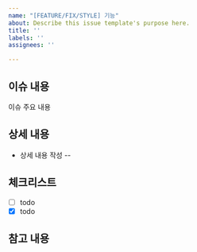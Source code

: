 ```yaml
---
name: "[FEATURE/FIX/STYLE] 기능"
about: Describe this issue template's purpose here.
title: ''
labels: ''
assignees: ''

---
```


## 이슈 내용
이슈 주요 내용
## 상세 내용
- 상세 내용 작성 --
## 체크리스트
-[ ] todo
-[x] todo
## 참고 내용
